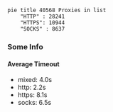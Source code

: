 
```mermaid
pie title 40568 Proxies in list
    "HTTP" : 28241
    "HTTPS": 10944
    "SOCKS" : 8637
```

### Some Info
#### Average Timeout

- mixed: 4.0s
- http: 2.2s
- https: 8.1s
- socks: 6.5s